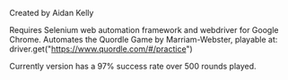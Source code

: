 Created by Aidan Kelly

Requires Selenium web automation framework and webdriver for Google Chrome.
Automates the Quordle Game by Marriam-Webster, playable at: driver.get("https://www.quordle.com/#/practice")

Currently version has a 97% success rate over 500 rounds played.
